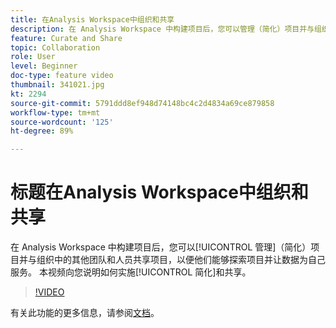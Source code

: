```yaml
---
title: 在Analysis Workspace中组织和共享
description: 在 Analysis Workspace 中构建项目后，您可以管理（简化）项目并与组织中的其他团队和人员共享项目，以便他们能够探索项目并让数据为自己服务。 本视频向您说明如何实施简化和共享。
feature: Curate and Share
topic: Collaboration
role: User
level: Beginner
doc-type: feature video
thumbnail: 341021.jpg
kt: 2294
source-git-commit: 5791ddd8ef948d74148bc4c2d4834a69ce879858
workflow-type: tm+mt
source-wordcount: '125'
ht-degree: 89%

---
```


# 标题在Analysis Workspace中组织和共享

在 Analysis Workspace 中构建项目后，您可以[!UICONTROL 管理]（简化）项目并与组织中的其他团队和人员共享项目，以便他们能够探索项目并让数据为自己服务。 本视频向您说明如何实施[!UICONTROL 简化]和共享。

>[!VIDEO](https://video.tv.adobe.com/v/341021/?quality=12&learn=on)

有关此功能的更多信息，请参阅[文档](https://experienceleague.adobe.com/docs/analytics/analyze/analysis-workspace/curate-share/curate.html?lang=zh-Hans)。
